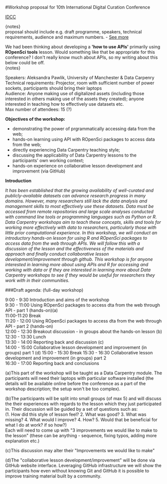 
#Workshop proposal for 10th International Digital Curation Conference

[IDCC](http://www.dcc.ac.uk/events/idcc15)

{notes}  
proposal should include e.g. draft programme, speakers, technical requirements, audience and maximum numbers. - [See more](http://www.dcc.ac.uk/events/idcc15/submissions#sthash.4beJ8q4k.dpuf) 

We had been thinking about developing a **'how to use APIs'** primarily using **ROpenSci tools** lesson. Would something like that be appropriate for this conference? I don't really know much about APIs, so my writing about this below could be off.   
{notes}

Speakers: Aleksandra Pawlik, University of Manchester & Data Carpenry  
Technical requirements: Projector, room with sufficient number of power sockets, participants should bring their laptops  
Audience: Anyone making use of digitalized 
  assets (including those interested in others making use of the assets they created); anyone interested in teaching how to effectively use datasets etc.  
Max number of attendees: 15 (?)


**Objectives of the workshop:**  
* demonstrating the power of prgrammatically accessing data from the web;  
* hands-on learning  using API with ROpenSci packages to access data from the web;  
* directly experiencing Data Carpentry teaching style;  
* discussing the applicability of Data Carpentry lessons to the participants' own working context;  
* hands-on experience on collaborative lesson development and improvement (via GitHub) 


**Introduction**  

*It has been established that the growing availability of well-curated and publicly-available datasets can advance research progress in many domains. However, many researchers still lack the data analysis and management skills to most effectively use these datasets. Data must be accessed from remote repositories and large scale analyses conducted with command line tools or programming languages such as Python or R. Data Carpentry workshops aim to teach these concepts, skills and tools for working more effectively with data to researchers, particularly those with little prior computational experience. In this workshop, we will conduct an introductory hands-on lesson for using R and ROpenSci packages to access data from the web through APIs. We will follow this with a discussion of the lesson and the effectiveness of the materials and approach and finally conduct collaborative lesson development/improvement through github. This workshop is for anyone interested in learning more about using APIs and R for accessing and working with data or if they are interested in learning more about Data Carpentry workshops to see if they would be useful for researchers they work with in their communities.*


###Draft agenda:
(full-day workshop)

9:00 - 9:30 Introduction and aims of the workshop  
9:30 - 11:00 Using ROpenSci packages to access dta from the web through API - part 1 (hands-on)(a)  
11:00-11:20 Break  
11:20 - 12:00 Using ROpenSci packages to access dta from the web through API - part 2 (hands-on)   
12:00 - 12:30 Breakout discussion - in groups about the hands-on lesson (b)  
12:30 - 13:30 Lunch  
13:30 - 14:00 Reporting back and discussion (c)   
14:00 - 15:00 Collaborative lesson development and improvement (in groups) part 1 (d)
15:00 - 15:30 Break
15:30 - 16:30 Collaborative lesson development and improvement (in groups) part 2  
16:30 - 17:00 Reporting back and conclusions


(a)This part of the workshop will be taught as a Data Carpentry module. The participants will need their laptops with particular software installed (the details will be available online before the conference as a part of the workshop description; the setup won't be too complex).  

(b)The participants will be split into small groups (of max 5)  and will discuss the their experiences with regards to the lesson which they just participated in. Their discussion will be guided by a set of questions such as:  
(1. How did this style of lesson feel? 2. What was good? 3. What was missing? 4. What would I improve? 4. How? 5. Would that be beneficial for what I do at work? if so how?)  
Each will need to come up with "3 improvements we would like to make to the lesson" (these can be anything - sequence, fixing typos, adding more explanation etc.)
  
(c)This discussion may alter their "Improvements we would like to make"

(d)The "collaborative lesson development/improvement" will be done via GitHub website interface. Leveraging GitHub infrastructure we will show the participants how even without knowing Git and GitHub it is possible to improve training material built by a community.






